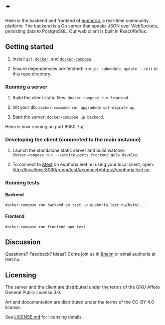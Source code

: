 # ◓

Heim is the backend and frontend of [euphoria](https://euphoria.leet.nu), a
real-time community platform. The backend is a Go server that speaks JSON over
WebSockets, persisting data to PostgreSQL. Our web client is built in
React/Reflux.

## Getting started

1. Install `git`, [`docker`](https://docs.docker.com/installation/), and
   [`docker-compose`](https://docs.docker.com/compose/install/).

2. Ensure dependencies are fetched: run `git submodule update --init` in this repo directory.

### Running a server

1. Build the client static files: `docker-compose run frontend`.

2. Init your db: `docker-compose run upgradedb sql-migrate up`.

3. Start the server: `docker-compose up backend`.

Heim is now running on port 8080. \o/

### Developing the client (connected to the main instance)

1. Launch the standalone static server and build watcher:  
   `docker-compose run --service-ports frontend gulp develop`

2. To connect to [&test](https://euphoria.leet.nu/room/test) on euphoria.leet.nu
   using your local client, open:
   <http://localhost:8080/room/test/#connect=https://euphoria.leet.nu>

### Running tests

#### Backend

`docker-compose run backend go test -v euphoria.leet.nu/heim/...`

#### Frontend

`docker-compose run frontend npm test`

## Discussion

Questions? Feedback? Ideas? Come join us in
[&heim](https://euphoria.leet.nu/room/heim) or email euphoria at leet.nu.

## Licensing

The server and the client are distributed under the terms of the
GNU Affero General Public License 3.0.

Art and documentation are distributed under the terms of the CC-BY 4.0 license.

See [LICENSE.md](LICENSE.md) for licensing details.
